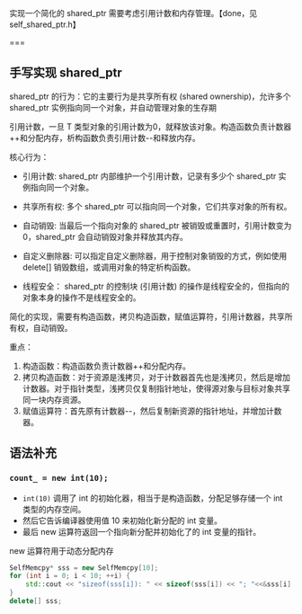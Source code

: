 
实现一个简化的 shared_ptr 需要考虑引用计数和内存管理。【done，见 self_shared_ptr.h】

===

## 手写实现 shared_ptr 

shared_ptr 的行为：它的主要行为是共享所有权 (shared ownership)，允许多个 shared_ptr 实例指向同一个对象，并自动管理对象的生存期

引用计数，一旦 T 类型对象的引用计数为0，就释放该对象。构造函数负责计数器++和分配内存，析构函数负责引用计数--和释放内存。

核心行为：

- 引用计数: shared_ptr 内部维护一个引用计数，记录有多少个 shared_ptr 实例指向同一个对象。
- 共享所有权: 多个 shared_ptr 可以指向同一个对象，它们共享对象的所有权。
- 自动销毁: 当最后一个指向对象的 shared_ptr 被销毁或重置时，引用计数变为 0，shared_ptr 会自动销毁对象并释放其内存。

- 自定义删除器: 可以指定自定义删除器，用于控制对象销毁的方式，例如使用 delete[] 销毁数组，或调用对象的特定析构函数。
- 线程安全： shared_ptr 的控制块 (引用计数) 的操作是线程安全的，但指向的对象本身的操作不是线程安全的。


简化的实现，需要有构造函数，拷贝构造函数，赋值运算符，引用计数器，共享所有权，自动销毁。

重点：

1. 构造函数：构造函数负责计数器++和分配内存。
2. 拷贝构造函数：对于资源是浅拷贝，对于计数器首先也是浅拷贝，然后是增加计数器。对于指针类型，浅拷贝仅复制指针地址，使得源对象与目标对象共享同一块内存资源。
3. 赋值运算符：首先原有计数器--，然后复制新资源的指针地址，并增加计数器。


## 语法补充
### `count_ = new int(10);`  

- `int(10)` 调用了 int 的初始化器，相当于是构造函数，分配足够存储一个 int 类型的内存空间。
- 然后它告诉编译器使用值 10 来初始化新分配的 int 变量。
- 最后 new 运算符返回一个指向新分配并初始化了的 int 变量的指针。

new 运算符用于动态分配内存

~~~cpp
SelfMemcpy* sss = new SelfMemcpy[10];
for (int i = 0; i < 10; ++i) {
    std::cout << "sizeof(sss[i]): " << sizeof(sss[i]) << "; "<<&sss[i] << "\n";
}
delete[] sss;
~~~



